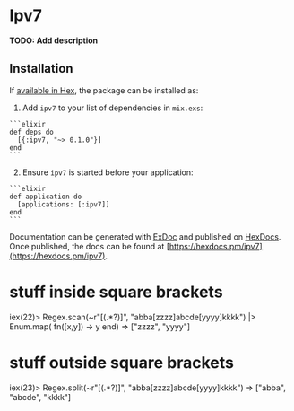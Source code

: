 # Ipv7

**TODO: Add description**

## Installation

If [available in Hex](https://hex.pm/docs/publish), the package can be installed as:

  1. Add `ipv7` to your list of dependencies in `mix.exs`:

    ```elixir
    def deps do
      [{:ipv7, "~> 0.1.0"}]
    end
    ```

  2. Ensure `ipv7` is started before your application:

    ```elixir
    def application do
      [applications: [:ipv7]]
    end
    ```

Documentation can be generated with [ExDoc](https://github.com/elixir-lang/ex_doc)
and published on [HexDocs](https://hexdocs.pm). Once published, the docs can
be found at [https://hexdocs.pm/ipv7](https://hexdocs.pm/ipv7).


# stuff inside square brackets
iex(22)> Regex.scan(~r"\[(.*?)\]", "abba[zzzz]abcde[yyyy]kkkk") |> Enum.map( fn([x,y]) -> y end)
=> ["zzzz", "yyyy"]

# stuff outside square brackets
iex(23)> Regex.split(~r"\[(.*?)\]", "abba[zzzz]abcde[yyyy]kkkk")
=> ["abba", "abcde", "kkkk"]
